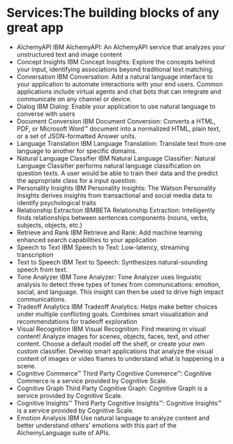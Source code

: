 

# Services:The building blocks of any great app

* AlchemyAPI	IBM	AlchemyAPI: An AlchemyAPI service that analyzes your unstructured text and image content
* Concept Insights	IBM	Concept Insights: Explore the concepts behind your input, identifying associations beyond traditional text matching.
* Conversation	IBM	Conversation: Add a natural language interface to your application to automate interactions with your end users. Common applications include virtual agents and chat bots that can integrate and communicate on any channel or device.
* Dialog	IBM	Dialog: Enable your application to use natural language to converse with users
* Document Conversion	IBM	Document Conversion: Converts a  HTML, PDF, or Microsoft Word™ document into a normalized HTML, plain text, or a set of JSON-formatted Answer units.
* Language Translation	IBM	Language Translation: Translate text from one language to another for specific domains.
* Natural Language Classifier	IBM	Natural Language Classifier: Natural Language Classifier performs natural language classification on question texts. A user would be able to train their data and the predict the appropriate class for a input question.
* Personality Insights	IBM	Personality Insights: The Watson Personality Insights derives insights from transactional and social media data to identify psychological traits
* Relationship Extraction	IBMBETA	Relationship Extraction: Intelligently finds relationships between sentences components (nouns, verbs, subjects, objects, etc.)
* Retrieve and Rank	IBM	Retrieve and Rank: Add machine learning enhanced search capabilities to your application
* Speech to Text	IBM	Speech to Text: Low-latency, streaming transcription
* Text to Speech	IBM	Text to Speech: Synthesizes natural-sounding speech from text.
* Tone Analyzer	IBM	Tone Analyzer: Tone Analyzer uses linguistic analysis to detect three types of tones from communications: emotion, social, and language.  This insight can then be used to drive high impact communications.
* Tradeoff Analytics	IBM	Tradeoff Analytics: Helps make better choices under multiple conflicting goals. Combines smart visualization and recommendations for tradeoff exploration
* Visual Recognition	IBM	Visual Recognition: Find meaning in visual content! Analyze images for scenes, objects, faces, text, and other content. Choose a default model off the shelf, or create your own custom classifier. Develop smart applications that analyze the visual content of images or video frames to understand what is happening in a scene.
* Cognitive Commerce™	Third Party	Cognitive Commerce™: Cognitive Commerce is a service provided by Cognitive Scale.
* Cognitive Graph	Third Party	Cognitive Graph: Cognitive Graph is a service provided by Cognitive Scale.
* Cognitive Insights™	Third Party	Cognitive Insights™: Cognitive Insights™ is a service provided by Cognitive Scale.
* Emotion Analysis	IBM	Use natural language to analyze content and better understand others' emotions with this part of the AlchemyLanguage suite of APIs.

